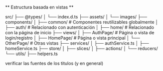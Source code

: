 ** Estructura basada en vistas **

src/
├── @types/
│   └── index.d.ts
├── assets/
│   └── images/
├── components/
│   ├── common/  # Componentes reutilizables globalmente
│   ├── auth/    # Relacionado con autenticación
│   ├── home/    # Relacionado con la página de inicio
├── views/
│   ├── AuthPage/  # Página o vista de login/registro
│   ├── HomePage/  # Página o vista principal
│   └── OtherPage/ # Otras vistas
├── services/
│   ├── authService.ts
│   ├── homeService.ts
├── store/
│   ├── slices/
│   ├── actions/
│   └── reducers/
└── utils/
    ├── helpers.ts

verificar las fuentes de los titulos (y en general)
